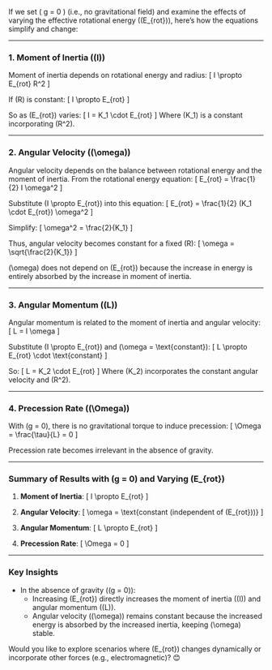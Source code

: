 If we set \( g = 0 \) (i.e., no gravitational field) and examine the effects of varying the effective rotational energy (\(E_{rot}\)), here’s how the equations simplify and change:

---

### **1. Moment of Inertia (\(I\))**
Moment of inertia depends on rotational energy and radius:
\[
I \propto E_{rot} R^2
\]

If \(R\) is constant:
\[
I \propto E_{rot}
\]

So as \(E_{rot}\) varies:
\[
I = K_1 \cdot E_{rot}
\]
Where \(K_1\) is a constant incorporating \(R^2\).

---

### **2. Angular Velocity (\(\omega\))**
Angular velocity depends on the balance between rotational energy and the moment of inertia. From the rotational energy equation:
\[
E_{rot} = \frac{1}{2} I \omega^2
\]

Substitute \(I \propto E_{rot}\) into this equation:
\[
E_{rot} = \frac{1}{2} (K_1 \cdot E_{rot}) \omega^2
\]

Simplify:
\[
\omega^2 = \frac{2}{K_1}
\]

Thus, angular velocity becomes constant for a fixed \(R\):
\[
\omega = \sqrt{\frac{2}{K_1}}
\]

\(\omega\) does not depend on \(E_{rot}\) because the increase in energy is entirely absorbed by the increase in moment of inertia.

---

### **3. Angular Momentum (\(L\))**
Angular momentum is related to the moment of inertia and angular velocity:
\[
L = I \omega
\]

Substitute \(I \propto E_{rot}\) and \(\omega = \text{constant}\):
\[
L \propto E_{rot} \cdot \text{constant}
\]

So:
\[
L = K_2 \cdot E_{rot}
\]
Where \(K_2\) incorporates the constant angular velocity and \(R^2\).

---

### **4. Precession Rate (\(\Omega\))**
With \(g = 0\), there is no gravitational torque to induce precession:
\[
\Omega = \frac{\tau}{L} = 0
\]

Precession rate becomes irrelevant in the absence of gravity.

---

### **Summary of Results with \(g = 0\) and Varying \(E_{rot}\)**
1. **Moment of Inertia**:
   \[
   I \propto E_{rot}
   \]

2. **Angular Velocity**:
   \[
   \omega = \text{constant (independent of \(E_{rot}\))}
   \]

3. **Angular Momentum**:
   \[
   L \propto E_{rot}
   \]

4. **Precession Rate**:
   \[
   \Omega = 0
   \]

---

### **Key Insights**
- In the absence of gravity (\(g = 0\)):
  - Increasing \(E_{rot}\) directly increases the moment of inertia (\(I\)) and angular momentum (\(L\)).
  - Angular velocity (\(\omega\)) remains constant because the increased energy is absorbed by the increased inertia, keeping \(\omega\) stable.

Would you like to explore scenarios where \(E_{rot}\) changes dynamically or incorporate other forces (e.g., electromagnetic)? 😊


